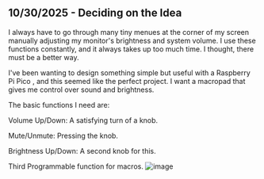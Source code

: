 <!--
  ===================    !!READ THIS NOTICE!!   ====================
  DO NOT edit this file manually. Your changes WILL BE OVERWRITTEN!
  This journal is auto generated and updated by Hack Club Blueprint.
  To edit this file, please edit your journal entries on Blueprint.
  ==================================================================
-->

## 10/30/2025 - Deciding on the Idea  

 I always have to go through many tiny menues at the corner of my screen manually adjusting my monitor's brightness and system volume. I use these functions constantly, and it always takes up too much time. I thought, there must be a better way.

I've been wanting to design something simple but useful with a Raspberry Pi Pico , and this seemed like the perfect project. I want a macropad that gives me control over sound and brightness.

The basic functions I need are:

Volume Up/Down: A satisfying turn of a knob.

Mute/Unmute: Pressing the knob.

Brightness Up/Down: A second knob for this.

Third Programmable function for macros.
![image](https://blueprint.hackclub.com/user-attachments/blobs/proxy/eyJfcmFpbHMiOnsiZGF0YSI6NjcxNSwicHVyIjoiYmxvYl9pZCJ9fQ==--b8d98af52c371c0e16aa0df980aeb73ae3c770e3/image.png)
  

